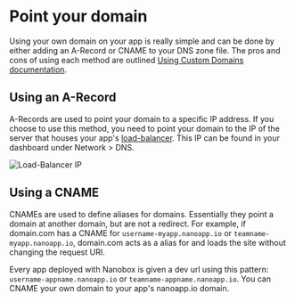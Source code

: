 # Point your domain

Using your own domain on your app is really simple and can be done by either adding an A-Record or CNAME to your DNS zone file. The pros and cons of using each method are outlined [Using Custom Domains documentation](https://docs.nanobox.io/domains-networking/custom-domains/).

## Using an A-Record
A-Records are used to point your domain to a specific IP address. If you choose to use this method, you need to point your domain to the IP of the server that houses your app's [load-balancer](https://docs.nanobox.io/live-app-management/platform-components/#load-balancer). This IP can be found in your dashboard under Network > DNS.

![Load-Balancer IP](/assets/shared/point-your-domain.png)

## Using a CNAME
CNAMEs are used to define aliases for domains. Essentially they point a domain at another domain, but are not a redirect. For example, if domain.com has a CNAME for `username-myapp.nanoapp.io` or `teamname-myapp.nanoapp.io`, domain.com acts as a alias for and loads the site without changing the request URI.

Every app deployed with Nanobox is given a dev url using this pattern: `username-appname.nanoapp.io` or `teamname-appname.nanoapp.io`. You can CNAME your own domain to your app's nanoapp.io domain.
